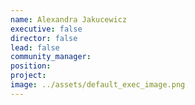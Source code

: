 ```yaml
---
name: Alexandra Jakucewicz
executive: false
director: false
lead: false
community_manager: 
position:  
project:  
image: ../assets/default_exec_image.png
---
```

